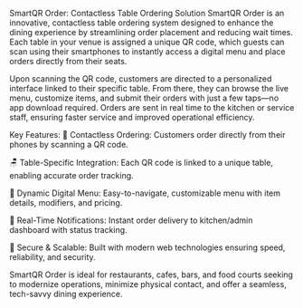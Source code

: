 SmartQR Order: Contactless Table Ordering Solution
SmartQR Order is an innovative, contactless table ordering system designed to enhance the dining experience by streamlining order placement and reducing wait times. Each table in your venue is assigned a unique QR code, which guests can scan using their smartphones to instantly access a digital menu and place orders directly from their seats.

Upon scanning the QR code, customers are directed to a personalized interface linked to their specific table. From there, they can browse the live menu, customize items, and submit their orders with just a few taps—no app download required. Orders are sent in real time to the kitchen or service staff, ensuring faster service and improved operational efficiency.

Key Features:
📱 Contactless Ordering: Customers order directly from their phones by scanning a QR code.

🪑 Table-Specific Integration: Each QR code is linked to a unique table, enabling accurate order tracking.

🛒 Dynamic Digital Menu: Easy-to-navigate, customizable menu with item details, modifiers, and pricing.

🔔 Real-Time Notifications: Instant order delivery to kitchen/admin dashboard with status tracking.

🔐 Secure & Scalable: Built with modern web technologies ensuring speed, reliability, and security.

SmartQR Order is ideal for restaurants, cafes, bars, and food courts seeking to modernize operations, minimize physical contact, and offer a seamless, tech-savvy dining experience.
